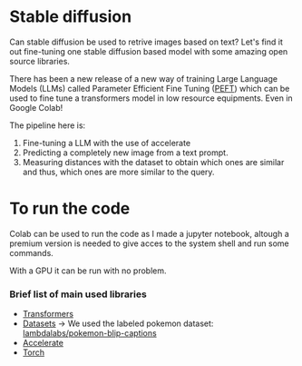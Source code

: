 # Stable diffusion

Can stable diffusion be used to retrive images based on text? Let's find it out fine-tuning one stable diffusion based model with some amazing open source libraries.

There has been a new release of a new way of training Large Language Models (LLMs) called Parameter Efficient Fine Tuning ([PEFT](https://huggingface.co/blog/peft)) which can be used to fine tune a transformers model in low resource equipments. Even in Google Colab! 

The pipeline here is: 

1) Fine-tuning a LLM with the use of accelerate
2) Predicting a completely new image from a text prompt. 
3) Measuring distances with the dataset to obtain which ones are similar and thus, which ones are more similar to the query.


# To run the code
Colab can be used to run the code as I made a jupyter notebook, altough a premium version is needed to give acces to the system shell and run some commands. 

With a GPU it can be run with no problem. 


### Brief list of main used libraries
- [Transformers](https://huggingface.co/docs/transformers/index)
- [Datasets](https://huggingface.co/docs/datasets/index) -> We used the labeled pokemon dataset: [lambdalabs/pokemon-blip-captions](https://huggingface.co/datasets/lambdalabs/pokemon-blip-captions)
- [Accelerate](https://huggingface.co/docs/accelerate/index)
- [Torch](https://pytorch.org/)

